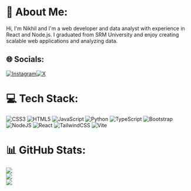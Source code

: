 # 💫 About Me:
Hi, I'm Nikhil and I'm a web developer and data analyst with experience in React and Node.js. I graduated from SRM University and enjoy creating scalable web applications and analyzing data.

## 🌐 Socials:
[![Instagram](https://img.shields.io/badge/Instagram-%23E4405F.svg?logo=Instagram&logoColor=white)](https://instagram.com/nikkhil_07)[![X](https://img.shields.io/badge/X-black.svg?logo=X&logoColor=white)](https://x.com/nikhilk83674257)

# 💻 Tech Stack:
![CSS3](https://img.shields.io/badge/css3-%231572B6.svg?style=for-the-badge&logo=css3&logoColor=white) ![HTML5](https://img.shields.io/badge/html5-%23E34F26.svg?style=for-the-badge&logo=html5&logoColor=white) ![JavaScript](https://img.shields.io/badge/javascript-%23323330.svg?style=for-the-badge&logo=javascript&logoColor=%23F7DF1E) ![Python](https://img.shields.io/badge/python-3670A0?style=for-the-badge&logo=python&logoColor=ffdd54) ![TypeScript](https://img.shields.io/badge/typescript-%23007ACC.svg?style=for-the-badge&logo=typescript&logoColor=white) ![Bootstrap](https://img.shields.io/badge/bootstrap-%238511FA.svg?style=for-the-badge&logo=bootstrap&logoColor=white) ![NodeJS](https://img.shields.io/badge/node.js-6DA55F?style=for-the-badge&logo=node.js&logoColor=white) ![React](https://img.shields.io/badge/react-%2320232a.svg?style=for-the-badge&logo=react&logoColor=%2361DAFB) ![TailwindCSS](https://img.shields.io/badge/tailwindcss-%2338B2AC.svg?style=for-the-badge&logo=tailwind-css&logoColor=white) ![Vite](https://img.shields.io/badge/vite-%23646CFF.svg?style=for-the-badge&logo=vite&logoColor=white)
# 📊 GitHub Stats:
![](https://github-readme-stats.vercel.app/api?username=saamirkhrl&theme=transparent&hide_border=false&include_all_commits=true&count_private=true)<br/>
![](https://github-readme-streak-stats.herokuapp.com/?user=saamirkhrl&theme=transparent&hide_border=false)<br/>
![](https://github-readme-stats.vercel.app/api/top-langs/?username=saamirkhrl&theme=transparent&hide_border=false&include_all_commits=true&count_private=true&layout=compact)

